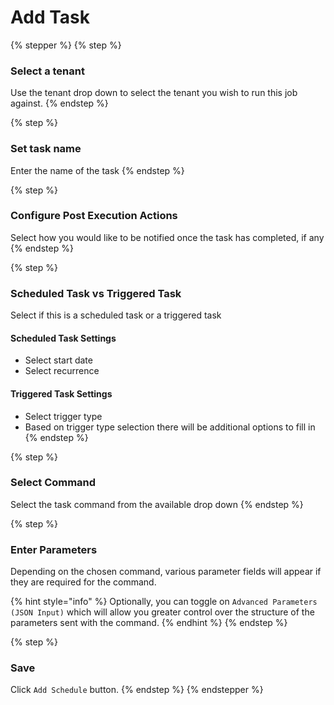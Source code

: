 # Add Task

{% stepper %}
{% step %}
### Select a tenant

Use the tenant drop down to select the tenant you wish to run this job against.
{% endstep %}

{% step %}
### Set task name

Enter the name of the task
{% endstep %}

{% step %}
### Configure Post Execution Actions

Select how you would like to be notified once the task has completed, if any
{% endstep %}

{% step %}
### Scheduled Task vs Triggered Task

Select if this is a scheduled task or a triggered task

#### Scheduled Task Settings

* Select start date
* Select recurrence

#### Triggered Task Settings

* Select trigger type
* Based on trigger type selection there will be additional options to fill in
{% endstep %}

{% step %}
### Select Command

Select the task command from the available drop down
{% endstep %}

{% step %}
### Enter Parameters

Depending on the chosen command, various parameter fields will appear if they are required for the command.

{% hint style="info" %}
Optionally, you can toggle on `Advanced Parameters (JSON Input)` which will allow you greater control over the structure of the parameters sent with the command.
{% endhint %}
{% endstep %}

{% step %}
### Save

Click `Add Schedule` button.
{% endstep %}
{% endstepper %}
